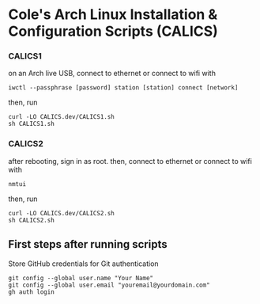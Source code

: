 # Cole's Arch Linux Installation & Configuration Scripts (CALICS)

### CALICS1
on an Arch live USB, connect to ethernet or connect to wifi with
```
iwctl --passphrase [password] station [station] connect [network]
```
then, run
```
curl -LO CALICS.dev/CALICS1.sh
sh CALICS1.sh
```

### CALICS2
after rebooting, sign in as root. then, connect to ethernet or connect to wifi with 
```
nmtui
```
then, run
```
curl -LO CALICS.dev/CALICS2.sh
sh CALICS2.sh
```

## First steps after running scripts
Store GitHub credentials for Git authentication
```
git config --global user.name "Your Name"
git config --global user.email "youremail@yourdomain.com"
gh auth login
```

